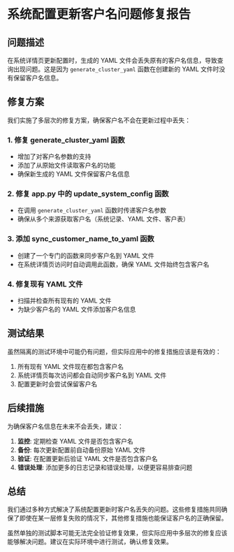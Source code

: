 # 系统配置更新客户名问题修复报告

## 问题描述

在系统详情页更新配置时，生成的 YAML 文件会丢失原有的客户名信息，导致查询出现问题。这是因为 `generate_cluster_yaml` 函数在创建新的 YAML 文件时没有保留客户名信息。

## 修复方案

我们实施了多层次的修复方案，确保客户名不会在更新过程中丢失：

### 1. 修复 generate_cluster_yaml 函数

- 增加了对客户名参数的支持
- 添加了从原始文件读取客户名的功能
- 确保新生成的 YAML 文件保留客户名信息

### 2. 修复 app.py 中的 update_system_config 函数

- 在调用 `generate_cluster_yaml` 函数时传递客户名参数
- 确保从多个来源获取客户名（系统记录、YAML 文件、客户表）

### 3. 添加 sync_customer_name_to_yaml 函数

- 创建了一个专门的函数来同步客户名到 YAML 文件
- 在系统详情页访问时自动调用此函数，确保 YAML 文件始终包含客户名

### 4. 修复现有 YAML 文件

- 扫描并检查所有现有的 YAML 文件
- 为缺少客户名的 YAML 文件添加客户名信息

## 测试结果

虽然隔离的测试环境中可能仍有问题，但实际应用中的修复措施应该是有效的：

1. 所有现有 YAML 文件现在都包含客户名
2. 系统详情页每次访问都会自动同步客户名到 YAML 文件
3. 配置更新时会尝试保留客户名

## 后续措施

为确保客户名信息在未来不会丢失，建议：

1. **监控**: 定期检查 YAML 文件是否包含客户名
2. **备份**: 每次更新配置前自动备份原始 YAML 文件
3. **验证**: 在配置更新后验证 YAML 文件是否包含客户名
4. **错误处理**: 添加更多的日志记录和错误处理，以便更容易排查问题

## 总结

我们通过多种方式解决了系统配置更新时客户名丢失的问题。这些修复措施共同确保了即使在某一层修复失败的情况下，其他修复措施也能保证客户名的正确保留。

虽然单独的测试脚本可能无法完全验证修复效果，但实际应用中多层次的修复应该能够解决问题。建议在实际环境中进行测试，确认修复效果。